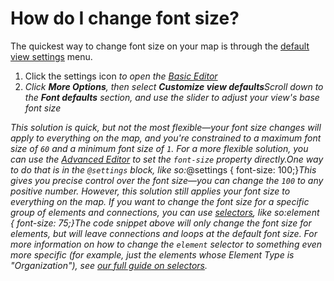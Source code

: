 # How do I change font size?

The quickest way to change font size on your map is through the [default view settings](../guides/default-view-settings.md) menu.

1. Click the settings icon _to open the_ [_Basic Editor_](../overview/view-editors.md#basic-editor)
2. _Click **More Options**, then select **Customize view defaults**Scroll down to the **Font defaults** section, and use the slider to adjust your view's base font size_

_This solution is quick, but not the most flexible—your font size changes will apply to everything on the map, and you're constrained to a maximum font size of `60` and a minimum font size of `1`. For a more flexible solution, you can use the_ [_Advanced Editor_](../overview/view-editors.md#advanced-editor) _to set the `font-size` property directly.One way to do that is in the `@settings` block, like so:_@settings {  font-size: 100;}_This gives you precise control over the font size—you can change the `100` to any positive number. However, this solution still applies your font size to everything on the map. If you want to change the font size for a specific group of elements and connections, you can use_ [_selectors_](../guides/selectors.md)_, like so:_element {  font-size: 75;}_The code snippet above will only change the font size for elements, but will leave connections and loops at the default font size. For more information on how to change the `element` selector to something even more specific (for example, just the elements whose Element Type is "Organization"), see_ [_our full guide on selectors_](../guides/selectors.md)_._
